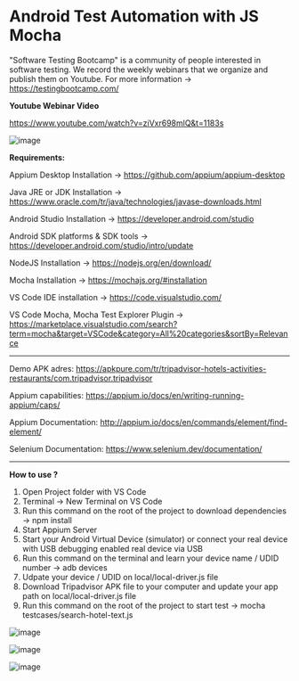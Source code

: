 # Android Test Automation with JS Mocha

"Software Testing Bootcamp" is a community of people interested in software testing. We record the weekly webinars that we organize and publish them on Youtube. For more information -> https://testingbootcamp.com/

**Youtube Webinar Video**

https://www.youtube.com/watch?v=ziVxr698mlQ&t=1183s

![image](https://user-images.githubusercontent.com/89974862/135721331-8d89e151-12f1-4224-beef-b215ef7bc96a.png)

**Requirements:**
  
  Appium Desktop Installation -> https://github.com/appium/appium-desktop
  
  Java JRE or JDK Installation -> https://www.oracle.com/tr/java/technologies/javase-downloads.html
  
  Android Studio Installation -> https://developer.android.com/studio
  
  Android SDK platforms & SDK tools -> https://developer.android.com/studio/intro/update
  
  NodeJS Installation -> https://nodejs.org/en/download/
  
  Mocha Installation -> https://mochajs.org/#installation
  
  VS Code IDE installation -> https://code.visualstudio.com/
  
  VS Code Mocha, Mocha Test Explorer Plugin ->  https://marketplace.visualstudio.com/search?term=mocha&target=VSCode&category=All%20categories&sortBy=Relevance
  
  ********


Demo APK adres: https://apkpure.com/tr/tripadvisor-hotels-activities-restaurants/com.tripadvisor.tripadvisor 

Appium capabilities: https://appium.io/docs/en/writing-running-appium/caps/ 

Appium Documentation: http://appium.io/docs/en/commands/element/find-element/ 

Selenium Documentation: https://www.selenium.dev/documentation/ 

********

**How to use ?**

1. Open Project folder with VS Code
2. Terminal -> New Terminal on VS Code
3. Run this command on the root of the project to download dependencies -> npm install
4. Start Appium Server
5. Start your Android Virtual Device (simulator) or connect your real device with USB debugging enabled real device via USB
6. Run this command on the terminal and learn your device name / UDID number -> adb devices
7. Udpate your device / UDID on local/local-driver.js file
8. Download Tripadvisor APK file to your computer and update your app path on local/local-driver.js file
9. Run this command on the root of the project to start test -> mocha testcases/search-hotel-text.js



![image](https://user-images.githubusercontent.com/89974862/132399256-3b5c7f97-d42c-478d-92d8-66341dd03be5.png)

![image](https://user-images.githubusercontent.com/89974862/132401255-c518c79e-227a-458e-a843-9ab531fd9771.png)

![image](https://user-images.githubusercontent.com/89974862/132401314-cbd91422-9851-40b4-b350-4f669795c353.png)

